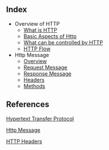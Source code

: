 ## Index
- Overview of HTTP
  -   [What is HTTP](./what_is_http.md)
  -   [Basic Aspects of Http](./basic_aspects_of_http.md)
  -   [What can be controlled by HTTP](./what_can_be_controlled_by_http.md)
  -   [HTTP Flow](./http_flow.md)
- Http Message
  -   [Overview](./http_message_overview.md)
  -   [Request Message](./http_request_message.md)
  -   [Response Message](./http_response_message.md)
  -   [Headers](./http_headers.md)
  -   [Methods]()


## References
[Hypertext Transfer Protocol](https://developer.mozilla.org/en-US/docs/Web/HTTP)

[Http Message](https://developer.mozilla.org/en-US/docs/Web/HTTP/Messages)

[HTTP Headers](https://developer.mozilla.org/en-US/docs/Web/HTTP/Headers)